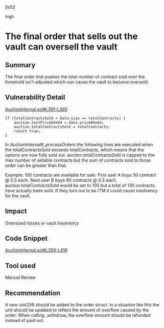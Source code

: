 0x52

high

# The final order that sells out the vault can oversell the vault

## Summary

The final order that pushes the total number of contract sold over the threshold isn't adjusted which can cause the vault to become oversold.

## Vulnerability Detail

[AuctionInternal.sol#L391-L395](https://github.com/sherlock-audit/2022-09-knox/blob/main/knox-contracts/contracts/auction/AuctionInternal.sol#L391-L395)

    if (totalContractsSold + data.size >= totalContracts) {
        auction.lastPrice64x64 = data.price64x64;
        auction.totalContractsSold = totalContracts;
        return true;
    }

In AuctionInternal#_processOrders the following lines are executed when the totalContractsSold exceeds totalContracts, which means that the options are now fully sold out. auction.totalContractsSold is capped to the max number of sellable contracts but the sum of contracts sold to those order can be greater than that.

Example:
100 contracts are available for sale. First user A buys 50 contract @ 0.5 each. Next user B buys 80 contracts @ 0.3 each. auction.totalContractsSold would be set to 100 but a total of 130 contracts have actually been sold. If they turn out to be ITM it could cause insolvency for the vault.

## Impact

Oversized losses or vault insolvency

## Code Snippet

[AuctionInternal.sol#L359-L416](https://github.com/sherlock-audit/2022-09-knox/blob/main/knox-contracts/contracts/auction/AuctionInternal.sol#L359-L416)

## Tool used

Manual Review

## Recommendation

A new uint256 should be added to the order struct. In a situation like this the uint should be updated to reflect the amount of overflow caused by the order. When calling _withdraw, the overflow amount should be refunded instead of paid out.